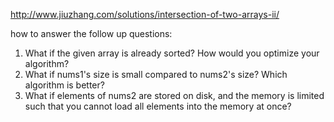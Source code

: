 http://www.jiuzhang.com/solutions/intersection-of-two-arrays-ii/

how to answer the follow up questions:
1. What if the given array is already sorted? How would you optimize your algorithm?
2. What if nums1's size is small compared to nums2's size? Which algorithm is better?
3. What if elements of nums2 are stored on disk, and the memory is limited such that you cannot load all elements into the memory at once?

